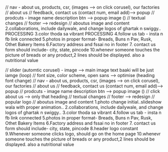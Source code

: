 // nav - about us, products, csr, (images --> on click corusel), our factories
// about us
// feedback, contact us (contact num, email add)--> popup
// prodcuts - image name description btn --> popup image ()
// textual changes
// footer --> redesign 
// aboutus image and content
2.collaborations, include dailywale, and change logos of ghartak n swiggy.. PROCESSING
3.color thoda sa vibrant PROCESSING
4.follow us tab - insta n fb link connected
5.photos in proper format- Breads, Buns n Pav, Rusk, Othet Bakery Items 
6.Factory address and fssai no in footer
7. contact us form should include- city, state, pincode
10.whenevr someone touches the picture of breads or any product,2 lines should be displayed. also a nutritional value


// slider (automtic corusel) - image --> main image text baaki will be just iamge (loop)
// font size, color scheme, open sans --> optimise (heading font change)
// nav - about us, products, csr, (images --> on click corusel), our factories
// about us
// feedback, contact us (contact num, email add)--> popup
// prodcuts - image name description btn --> popup image ()
// click about us --> only that heading
// textual changes
// footer --> redesign 
// popular logo 
// aboutus image and content
1.photo change initial..slideshow wala with proper animation..
2.collaborations, include dailywale, and change logos of ghartak n swiggy..
3.color thoda sa vibrant
4.follow us tab - insta n fb link connected
5.photos in proper format- Breads, Buns n Pav, Rusk, Othet Bakery Items 
6.Factory address and fssai no in footer
7. contact us form should include- city, state, pincode
8.header logo constant
9.Whenever someone clicks logo, should go on the home page
10.whenevr someone touches the picture of breads or any product,2 lines should be displayed. also a nutritional value
